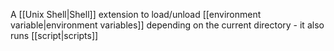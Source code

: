 A [[Unix Shell|Shell]] extension to load/unload [[environment variable|environment variables]] depending on the current directory - it also runs [[script|scripts]]